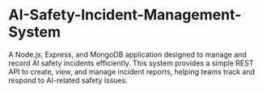 # AI-Safety-Incident-Management-System
A Node.js, Express, and MongoDB application designed to manage and record AI safety incidents efficiently. This system provides a simple REST API to create, view, and manage incident reports, helping teams track and respond to AI-related safety issues.
